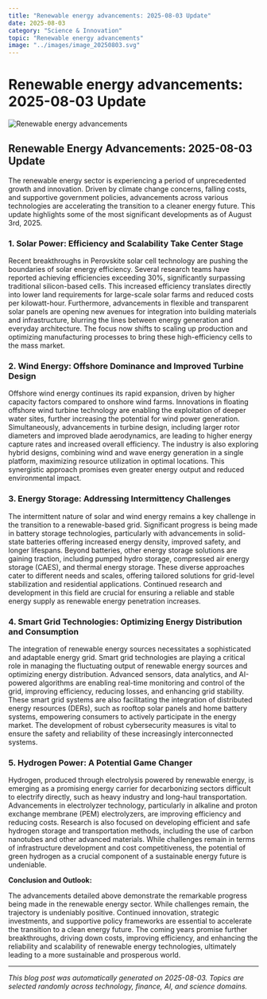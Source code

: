 ```yaml
---
title: "Renewable energy advancements: 2025-08-03 Update"
date: 2025-08-03
category: "Science & Innovation"
topic: "Renewable energy advancements"
image: "../images/image_20250803.svg"
---
```


# Renewable energy advancements: 2025-08-03 Update

![Renewable energy advancements](../images/image_20250803.svg)

## Renewable Energy Advancements: 2025-08-03 Update

The renewable energy sector is experiencing a period of unprecedented growth and innovation.  Driven by climate change concerns, falling costs, and supportive government policies, advancements across various technologies are accelerating the transition to a cleaner energy future. This update highlights some of the most significant developments as of August 3rd, 2025.


### 1. Solar Power: Efficiency and Scalability Take Center Stage

Recent breakthroughs in Perovskite solar cell technology are pushing the boundaries of solar energy efficiency.  Several research teams have reported achieving efficiencies exceeding 30%, significantly surpassing traditional silicon-based cells.  This increased efficiency translates directly into lower land requirements for large-scale solar farms and reduced costs per kilowatt-hour.  Furthermore, advancements in flexible and transparent solar panels are opening new avenues for integration into building materials and infrastructure, blurring the lines between energy generation and everyday architecture. The focus now shifts to scaling up production and optimizing manufacturing processes to bring these high-efficiency cells to the mass market.


### 2. Wind Energy: Offshore Dominance and Improved Turbine Design

Offshore wind energy continues its rapid expansion, driven by higher capacity factors compared to onshore wind farms.  Innovations in floating offshore wind turbine technology are enabling the exploitation of deeper water sites, further increasing the potential for wind power generation.  Simultaneously, advancements in turbine design, including larger rotor diameters and improved blade aerodynamics, are leading to higher energy capture rates and increased overall efficiency.  The industry is also exploring hybrid designs, combining wind and wave energy generation in a single platform, maximizing resource utilization in optimal locations.  This synergistic approach promises even greater energy output and reduced environmental impact.


### 3. Energy Storage: Addressing Intermittency Challenges

The intermittent nature of solar and wind energy remains a key challenge in the transition to a renewable-based grid.  Significant progress is being made in battery storage technologies, particularly with advancements in solid-state batteries offering increased energy density, improved safety, and longer lifespans.  Beyond batteries, other energy storage solutions are gaining traction, including pumped hydro storage, compressed air energy storage (CAES), and thermal energy storage.  These diverse approaches cater to different needs and scales, offering tailored solutions for grid-level stabilization and residential applications. Continued research and development in this field are crucial for ensuring a reliable and stable energy supply as renewable energy penetration increases.


### 4. Smart Grid Technologies: Optimizing Energy Distribution and Consumption

The integration of renewable energy sources necessitates a sophisticated and adaptable energy grid.  Smart grid technologies are playing a critical role in managing the fluctuating output of renewable energy sources and optimizing energy distribution.  Advanced sensors, data analytics, and AI-powered algorithms are enabling real-time monitoring and control of the grid, improving efficiency, reducing losses, and enhancing grid stability.  These smart grid systems are also facilitating the integration of distributed energy resources (DERs), such as rooftop solar panels and home battery systems, empowering consumers to actively participate in the energy market.  The development of robust cybersecurity measures is vital to ensure the safety and reliability of these increasingly interconnected systems.


### 5. Hydrogen Power: A Potential Game Changer

Hydrogen, produced through electrolysis powered by renewable energy, is emerging as a promising energy carrier for decarbonizing sectors difficult to electrify directly, such as heavy industry and long-haul transportation.  Advancements in electrolyzer technology, particularly in alkaline and proton exchange membrane (PEM) electrolyzers, are improving efficiency and reducing costs.  Research is also focused on developing efficient and safe hydrogen storage and transportation methods, including the use of carbon nanotubes and other advanced materials.  While challenges remain in terms of infrastructure development and cost competitiveness, the potential of green hydrogen as a crucial component of a sustainable energy future is undeniable.


**Conclusion and Outlook:**

The advancements detailed above demonstrate the remarkable progress being made in the renewable energy sector.  While challenges remain, the trajectory is undeniably positive. Continued innovation, strategic investments, and supportive policy frameworks are essential to accelerate the transition to a clean energy future.  The coming years promise further breakthroughs, driving down costs, improving efficiency, and enhancing the reliability and scalability of renewable energy technologies, ultimately leading to a more sustainable and prosperous world.


---
*This blog post was automatically generated on 2025-08-03. Topics are selected randomly across technology, finance, AI, and science domains.*
